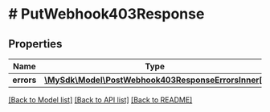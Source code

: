 # # PutWebhook403Response

## Properties

Name | Type | Description | Notes
------------ | ------------- | ------------- | -------------
**errors** | [**\MySdk\Model\PostWebhook403ResponseErrorsInner[]**](PostWebhook403ResponseErrorsInner.md) |  | [optional]

[[Back to Model list]](../../README.md#models) [[Back to API list]](../../README.md#endpoints) [[Back to README]](../../README.md)
